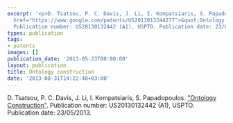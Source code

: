 ```yaml
---
excerpt: '<p>D. Tsatsou, P. C. Davis, J. Li, I. Kompatsiaris, S. Papadopoulos. <a
  href="https://www.google.com/patents/US2013013244277">&quot;Ontology Construction&quot;</a>.
  Publication number: US20130132442 (A1), USPTO. Publication date: 23/05/2013.</p>'
types: publication
tags:
- patents
images: []
publication_date: '2013-05-23T00:00:00'
layout: publication
title: Ontology construction
date: '2013-08-31T14:22:48+03:00'
---
```

<p>D. Tsatsou, P. C. Davis, J. Li, I. Kompatsiaris, S. Papadopoulos. <a href="https://www.google.com/patents/US2013013244277">&quot;Ontology Construction&quot;</a>. Publication number: US20130132442 (A1), USPTO. Publication date: 23/05/2013.</p>
